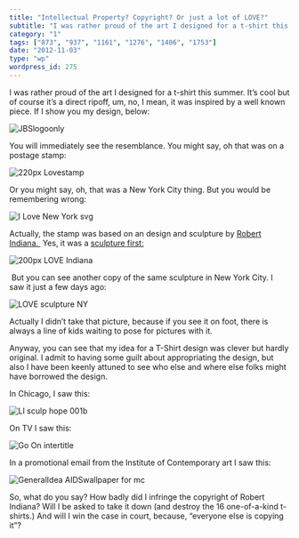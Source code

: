 ```yaml
---
title: "Intellectual Property? Copyright? Or just a lot of LOVE?"
subtitle: "I was rather proud of the art I designed for a t-shirt this summer. It’s cool but of course it’s a d..."
category: "1"
tags: ["873", "937", "1161", "1276", "1406", "1753"]
date: "2012-11-03"
type: "wp"
wordpress_id: 275
---
```

I was rather proud of the art I designed for a t-shirt this summer. It’s cool but of course it’s a direct ripoff, um, no, I mean, it was inspired by a well known piece. If I show you my design, below:

![JBSlogoonly](https://i0.wp.com/salas.com/wp-content/uploads/2012/11/8c814-jbslogoonly.png?resize=300%2C275&ssl=1)

You will immediately see the resemblance. You might say, oh that was on a postage stamp:

![220px Lovestamp](https://i0.wp.com/salas.com/wp-content/uploads/2012/11/f4c8b-220px-lovestamp.png?resize=220%2C140&ssl=1)

Or you might say, oh, that was a New York City thing. But you would be remembering wrong:

![I Love New York svg](https://i0.wp.com/salas.com/wp-content/uploads/2012/11/1eb50-i_love_new_york-svg.png?resize=220%2C205&ssl=1)

Actually, the stamp was based on an design and sculpture by [Robert Indiana. ](http://en.wikipedia.org/wiki/Robert_Indiana) Yes, it was a [sculpture first:](http://en.wikipedia.org/wiki/Love_(sculpture))

![200px LOVE Indiana](https://i0.wp.com/salas.com/wp-content/uploads/2012/11/5578b-200px-love_indiana.jpg?resize=200%2C200&ssl=1)

 But you can see another copy of the same sculpture in New York City. I saw it just a few days ago:

![LOVE sculpture NY](https://i0.wp.com/salas.com/wp-content/uploads/2012/11/c1043-love_sculpture_ny.jpg?resize=250%2C188&ssl=1)

Actually I didn’t take that picture, because if you see it on foot, there is always a line of kids waiting to pose for pictures with it. 

Anyway, you can see that my idea for a T-Shirt design was clever but hardly original. I admit to having some guilt about appropriating the design, but also I have been keenly attuned to see who else and where else folks might have borrowed the design.

In Chicago, I saw this:

![LI sculp hope 001b](https://i0.wp.com/salas.com/wp-content/uploads/2012/11/6069b-li-sculp-hope-001b.jpg?resize=200%2C299&ssl=1)

On TV I saw this:

![Go On intertitle](https://i0.wp.com/salas.com/wp-content/uploads/2012/11/84769-go_on_intertitle.png?resize=200%2C112&ssl=1)

In a promotional email from the Institute of Contemporary art I saw this:

![GeneralIdea AIDSwallpaper for mc](https://i0.wp.com/salas.com/wp-content/uploads/2012/11/4a44b-generalidea_aidswallpaper_for_mc.jpg?resize=200%2C134&ssl=1)

So, what do you say? How badly did I infringe the copyright of Robert Indiana? Will I be asked to take it down (and destroy the 16 one-of-a-kind t-shirts.) And will I win the case in court, because, “everyone else is copying it”?